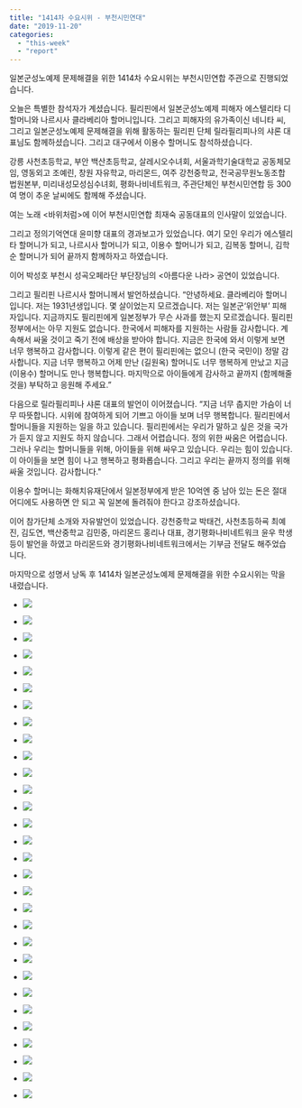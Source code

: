 ```yaml
---
title: "1414차 수요시위 - 부천시민연대"
date: "2019-11-20"
categories: 
  - "this-week"
  - "report"
---
```


일본군성노예제 문제해결을 위한 1414차 수요시위는 부천시민연합 주관으로 진행되었습니다.

오늘은 특별한 참석자가 계셨습니다. 필리핀에서 일본군성노예제 피해자 에스텔리타 디 할머니와 나르시사 클라베리아 할머니입니다. 그리고 피해자의 유가족이신 네니타 씨, 그리고 일본군성노예제 문제해결을 위해 활동하는 필리핀 단체 릴라필리피나의 샤론 대표님도 함께하셨습니다. 그리고 대구에서 이용수 할머니도 참석하셨습니다.

강릉 사천초등학교, 부안 백산초등학교, 살레시오수녀회, 서울과학기술대학교 공동체모임, 영동외고 조예린, 창원 자유학교, 마리몬드, 여주 강천중학교, 전국공무원노동조합 법원본부, 미리내성모성심수녀회, 평화나비네트워크, 주관단체인 부천시민연합 등 300여 명이 추운 날씨에도 함께해 주셨습니다.

여는 노래 <바위처럼>에 이어 부천시민연합 최재숙 공동대표의 인사말이 있었습니다.

그리고 정의기억연대 윤미향 대표의 경과보고가 있었습니다. 여기 모인 우리가 에스텔리타 할머니가 되고, 나르시사 할머니가 되고, 이용수 할머니가 되고, 김복동 할머니, 김학순 할머니가 되어 끝까지 함께하자고 하였습니다.

이어 박성호 부천시 성곡오페라단 부단장님의 <아름다운 나라> 공연이 있었습니다.

그리고 필리핀 나르시사 할머니께서 발언하셨습니다. “안녕하세요. 클라베리아 할머니입니다. 저는 1931년생입니다. 몇 살이었는지 모르겠습니다. 저는 일본군‘위안부’ 피해자입니다. 지금까지도 필리핀에게 일본정부가 무슨 사과를 했는지 모르겠습니다. 필리핀 정부에서는 아무 지원도 없습니다. 한국에서 피해자를 지원하는 사람들 감사합니다. 계속해서 싸울 것이고 죽기 전에 배상을 받아야 합니다. 지금은 한국에 와서 이렇게 보면 너무 행복하고 감사합니다. 이렇게 같은 편이 필리핀에는 없으니 (한국 국민이) 정말 감사합니다. 지금 너무 행복하고 어제 만난 (길원옥) 할머니도 너무 행복하게 만났고 지금 (이용수) 할머니도 만나 행복합니다. 마지막으로 아이들에게 감사하고 끝까지 (함께해줄 것을) 부탁하고 응원해 주세요.”

다음으로 릴라필리피나 샤론 대표의 발언이 이어졌습니다. “지금 너무 춥지만 가슴이 너무 따뜻합니다. 시위에 참여하게 되어 기쁘고 아이들 보며 너무 행복합니다. 필리핀에서 할머니들을 지원하는 일을 하고 있습니다. 필리핀에서는 우리가 말하고 싶은 것을 국가가 듣지 않고 지원도 하지 않습니다. 그래서 어렵습니다. 정의 위한 싸움은 어렵습니다. 그러나 우리는 할머니들을 위해, 아이들을 위해 싸우고 있습니다. 우리는 힘이 있습니다. 이 아이들을 보면 힘이 나고 행복하고 평화롭습니다. 그리고 우리는 끝까지 정의를 위해 싸울 것입니다. 감사합니다."

이용수 할머니는 화해치유재단에서 일본정부에게 받은 10억엔 중 남아 있는 돈은 절대 어디에도 사용하면 안 되고 꼭 일본에 돌려줘야 한다고 강조하셨습니다.

이어 참가단체 소개와 자유발언이 있었습니다. 강천중학교 박태건, 사천초등하굑 최예진, 김도연, 백산중학교 김민중, 마리몬드 홍리나 대표, 경기평화나비네트워크 윤우 학생 등이 발언을 하였고 마리몬드와 경기평화나비네트워크에서는 기부금 전달도 해주었습니다.

마지막으로 성명서 낭독 후 1414차 일본군성노예제 문제해결을 위한 수요시위는 막을 내렸습니다.

- ![](https://womenandwar.net/kr/wp-content/uploads/2019/11/크기변환IMGP2683.jpg)
    
- ![](https://womenandwar.net/kr/wp-content/uploads/2019/11/크기변환IMGP2685.jpg)
    
- ![](https://womenandwar.net/kr/wp-content/uploads/2019/11/크기변환IMGP2689.jpg)
    
- ![](https://womenandwar.net/kr/wp-content/uploads/2019/11/크기변환IMGP2690.jpg)
    
- ![](https://womenandwar.net/kr/wp-content/uploads/2019/11/크기변환IMGP2691.jpg)
    
- ![](https://womenandwar.net/kr/wp-content/uploads/2019/11/크기변환IMGP2700.jpg)
    
- ![](https://womenandwar.net/kr/wp-content/uploads/2019/11/크기변환IMGP2708.jpg)
    
- ![](https://womenandwar.net/kr/wp-content/uploads/2019/11/크기변환IMGP2710.jpg)
    
- ![](https://womenandwar.net/kr/wp-content/uploads/2019/11/크기변환IMGP2730.jpg)
    
- ![](https://womenandwar.net/kr/wp-content/uploads/2019/11/크기변환IMGP2731.jpg)
    
- ![](https://womenandwar.net/kr/wp-content/uploads/2019/11/크기변환IMGP2752.jpg)
    
- ![](https://womenandwar.net/kr/wp-content/uploads/2019/11/크기변환IMGP2753.jpg)
    
- ![](https://womenandwar.net/kr/wp-content/uploads/2019/11/크기변환IMGP2756.jpg)
    
- ![](https://womenandwar.net/kr/wp-content/uploads/2019/11/크기변환IMGP2764.jpg)
    
- ![](https://womenandwar.net/kr/wp-content/uploads/2019/11/크기변환IMGP2776.jpg)
    
- ![](https://womenandwar.net/kr/wp-content/uploads/2019/11/크기변환IMGP2789.jpg)
    
- ![](https://womenandwar.net/kr/wp-content/uploads/2019/11/크기변환IMGP2794.jpg)
    
- ![](https://womenandwar.net/kr/wp-content/uploads/2019/11/크기변환IMGP2813.jpg)
    
- ![](https://womenandwar.net/kr/wp-content/uploads/2019/11/크기변환IMGP2828.jpg)
    
- ![](https://womenandwar.net/kr/wp-content/uploads/2019/11/크기변환IMGP2843.jpg)
    
- ![](https://womenandwar.net/kr/wp-content/uploads/2019/11/크기변환IMGP2851.jpg)
    
- ![](https://womenandwar.net/kr/wp-content/uploads/2019/11/크기변환IMGP2858.jpg)
    
- ![](https://womenandwar.net/kr/wp-content/uploads/2019/11/크기변환IMGP2859.jpg)
    
- ![](https://womenandwar.net/kr/wp-content/uploads/2019/11/크기변환IMGP2868.jpg)
    
- ![](https://womenandwar.net/kr/wp-content/uploads/2019/11/크기변환IMGP2875.jpg)
    
- ![](https://womenandwar.net/kr/wp-content/uploads/2019/11/크기변환IMGP2885.jpg)
    
- ![](https://womenandwar.net/kr/wp-content/uploads/2019/11/크기변환IMGP2903.jpg)
    
- ![](https://womenandwar.net/kr/wp-content/uploads/2019/11/크기변환IMGP2907.jpg)
    
- ![](https://womenandwar.net/kr/wp-content/uploads/2019/11/크기변환IMGP2922.jpg)
    
- ![](https://womenandwar.net/kr/wp-content/uploads/2019/11/크기변환IMGP2953.jpg)

